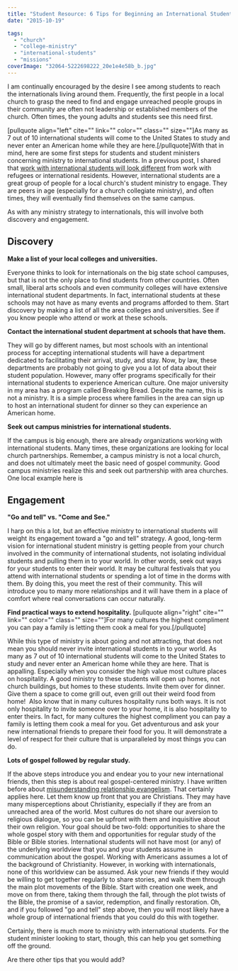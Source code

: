 ```yaml
---
title: "Student Resource: 6 Tips for Beginning an International Student Ministry"
date: "2015-10-19"

tags: 
  - "church"
  - "college-ministry"
  - "international-students"
  - "missions"
coverImage: "32064-5222698222_20e1e4e58b_b.jpg"
---
```


I am continually encouraged by the desire I see among students to reach the internationals living around them. Frequently, the first people in a local church to grasp the need to find and engage unreached people groups in their community are often not leadership or established members of the church. Often times, the young adults and students see this need first.

\[pullquote align="left" cite="" link="" color="" class="" size=""\]As many as 7 out of 10 international students will come to the United States to study and never enter an American home while they are here.\[/pullquote\]With that in mind, here are some first steps for students and student ministers concerning ministry to international students. In a previous post, I shared that [work with international students will look different](http://blog.keelancook.com/2015/09/working-with-internationals-is-a-multi-faceted-ministry.html) from work with refugees or international residents. However, international students are a great group of people for a local church's student ministry to engage. They are peers in age (especially for a church collegiate ministry), and often times, they will eventually find themselves on the same campus.

As with any ministry strategy to internationals, this will involve both discovery and engagement.

## Discovery

**Make a list of your local colleges and universities.** 

Everyone thinks to look for internationals on the big state school campuses, but that is not the only place to find students from other countries. Often small, liberal arts schools and even community colleges will have extensive international student departments. In fact, international students at these schools may not have as many events and programs afforded to them. Start discovery by making a list of all the area colleges and universities. See if you know people who attend or work at these schools.

**Contact the international student department at schools that have them.**

They will go by different names, but most schools with an intentional process for accepting international students will have a department dedicated to facilitating their arrival, study, and stay. Now, by law, these departments are probably not going to give you a lot of data about their student population. However, many offer programs specifically for their international students to experience American culture. One major university in my area has a program called Breaking Bread. Despite the name, this is not a ministry. It is a simple process where families in the area can sign up to host an international student for dinner so they can experience an American home.

**Seek out campus ministries for international students.** 

If the campus is big enough, there are already organizations working with international students. Many times, these organizations are looking for local church partnerships. Remember, a campus ministry is not a local church, and does not ultimately meet the basic need of gospel community. Good campus ministries realize this and seek out partnership with area churches. One local example here is

## Engagement

**"Go and tell" vs. "Come and See."** 

I harp on this a lot, but an effective ministry to international students will weight its engagement toward a "go and tell" strategy. A good, long-term vision for international student ministry is getting people from your church involved in the community of international students, not isolating individual students and pulling them in to your world. In other words, seek out ways for your students to enter their world. It may be cultural festivals that you attend with international students or spending a lot of time in the dorms with them. By doing this, you meet the rest of their community. This will introduce you to many more relationships and it will have them in a place of comfort where real conversations can occur naturally.

**Find practical ways to extend hospitality.** \[pullquote align="right" cite="" link="" color="" class="" size=""\]For many cultures the highest compliment you can pay a family is letting them cook a meal for you.\[/pullquote\]

While this type of ministry is about going and not attracting, that does not mean you should never invite international students in to your world. As many as 7 out of 10 international students will come to the United States to study and never enter an American home while they are here. That is appalling. Especially when you consider the high value most culture places on hospitality. A good ministry to these students will open up homes, not church buildings, but homes to these students. Invite them over for dinner. Give them a space to come grill out, even grill out their weird food from home!  Also know that in many cultures hospitality runs both ways. It is not only hospitality to invite someone over to your home, it is also hospitality to enter theirs. In fact, for many cultures the highest compliment you can pay a family is letting them cook a meal for you. Get adventurous and ask your new international friends to prepare their food for you. It will demonstrate a level of respect for their culture that is unparalleled by most things you can do.

**Lots of gospel followed by regular study.** 

If the above steps introduce you and endear you to your new international friends, then this step is about real gospel-centered ministry. I have written before about [misunderstanding relationship evangelism](http://blog.keelancook.com/2015/09/a-word-of-caution-concerning-relationship-evangelism.html). That certainly applies here. Let them know up front that you are Christians. They may have many misperceptions about Christianity, especially if they are from an unreached area of the world. Most cultures do not share our aversion to religious dialogue, so you can be upfront with them and inquisitive about their own religion. Your goal should be two-fold: opportunities to share the whole gospel story with them and opportunities for regular study of the Bible or Bible stories. International students will not have most (or any) of the underlying worldview that you and your students assume in communication about the gospel. Working with Americans assumes a lot of the background of Christianity. However, in working with internationals, none of this worldview can be assumed. Ask your new friends if they would be willing to get together regularly to share stories, and walk them through the main plot movements of the Bible. Start with creation one week, and move on from there, taking them through the fall, through the plot twists of the Bible, the promise of a savior, redemption, and finally restoration. Oh, and if you followed "go and tell" step above, then you will most likely have a whole group of international friends that you could do this with together.

Certainly, there is much more to ministry with international students. For the student minister looking to start, though, this can help you get something off the ground.

Are there other tips that you would add?
